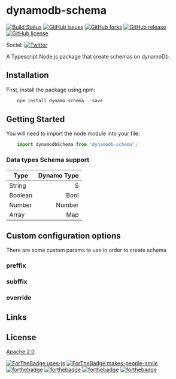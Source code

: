 # dynamodb-schema

[![Build Status](https://travis-ci.org/gibrancordoba/dynamodb-schema.svg?branch=master)](https://travis-ci.org/gibrancordoba/dynamodb-schema)  [![GitHub issues](https://img.shields.io/github/issues/gibrancordoba/dynamodb-schema.svg)](https://github.com/gibrancordoba/dynamodb-schema/issues)  [![GitHub forks](https://img.shields.io/github/forks/gibrancordoba/dynamodb-schema.svg)](https://github.com/gibrancordoba/dynamodb-schema/network)  [![GitHub release](https://img.shields.io/github/release/gibrancordoba/dynamodb-schema.svg)](https://github.com/gibrancordoba/dynamodb-schema/releases/tag/v0.0.11)  [![GitHub license](https://img.shields.io/github/license/gibrancordoba/dynamodb-schema.svg)](https://github.com/gibrancordoba/dynamodb-schema/blob/master/license.md) 

Social:
[![Twitter](https://img.shields.io/twitter/url/https/www.npmjs.com/package/dynamodb-schema.svg?style=social)](https://twitter.com/intent/tweet?text=Wow:&url=https%3A%2F%2Fwww.npmjs.com%2Fpackage%2Fdynamodb-schema)

A Typescript Node.js package that create schemas on dynamoDb.

## Installation

First, install the package using npm:

```javascript
    npm install dynamo-schema --save
```

## Getting Started

You will need to import the node module into your file:

```javascript
    import dynamodbSchema from 'dynamodb-schema';
```

### Data types Schema support
| Type        | Dynamo Type  |
| ----------- |-------------:|
| String      | S            |
| Boolean     | Bool         |
| Number      | Number       |
| Array       | Map          |

## Custom configuration options

There are some custom params to use in order to create schema

### preffix

### subffix

### override

## Links

## License

[Apache 2.0](https://github.com/gibrancordoba/dynamodb-schema/blob/master/license.md)

[![ForTheBadge uses-js](http://ForTheBadge.com/images/badges/uses-js.svg)](http://ForTheBadge.com) [![ForTheBadge makes-people-smile](http://ForTheBadge.com/images/badges/makes-people-smile.svg)](http://ForTheBadge.com) [![forthebadge](https://forthebadge.com/images/badges/powered-by-electricity.svg)](https://forthebadge.com) [![forthebadge](https://forthebadge.com/images/badges/powered-by-electricity.svg)](https://forthebadge.com) [![forthebadge](https://forthebadge.com/images/badges/built-with-love.svg)](https://forthebadge.com) [![forthebadge](https://forthebadge.com/images/badges/uses-js.svg)](https://forthebadge.com)